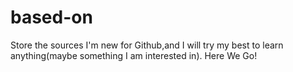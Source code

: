 # based-on
Store the sources
I'm new for Github,and I will try my best to learn anything(maybe something I am interested in).
Here We Go!

